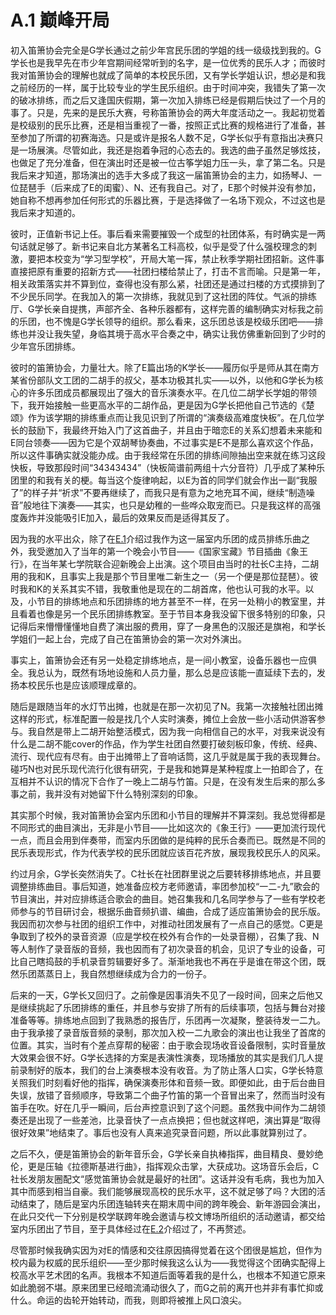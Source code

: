 # A.1 巅峰开局

初入笛箫协会完全是G学长通过之前少年宫民乐团的学姐的线一级级找到我的。G学长也是我早先在市少年宫期间经常听到的名字，是一位优秀的民乐人才；而彼时我对笛箫协会的理解也就成了简单的本校民乐团，又有学长学姐认识，想必是和我之前经历的一样，属于比较专业的学生民乐组织。由于时间冲突，我错失了第一次的破冰排练，而之后又逢国庆假期，第一次加入排练已经是假期后快过了一个月的事了。只是，先来的是民乐大赛，号称笛箫协会的两大年度活动之一。我起初觉着是校级别的民乐比赛，还是相当重视了一番，按照正式比赛的规格进行了准备，甚至参加了所谓的初赛海选。只是或许是报名人数不足，G学长似乎有意指出决赛只是一场展演。尽管如此，我还是抱着争冠的心态去的。我选的曲子虽然足够炫技，也做足了充分准备，但在演出时还是被一位古筝学姐力压一头，拿了第二名。只是我后来才知道，那场演出的选手大多成了我这一届笛箫协会的主力，如扬琴J、一位琵琶手（后来成了E的闺蜜）、N、还有我自己。对了，E那个时候并没有参加，她自称不想再参加任何形式的乐器比赛，于是选择做了一名场下观众，不过这也是我后来才知道的。

彼时，正值新书记上任。事后看来需要摧毁一个成型的社团体系，有时确实是一两句话就足够了。新书记来自北方某著名工科高校，似乎是受了什么强校理念的刺激，要把本校变为“学习型学校”，开局大笔一挥，禁止秋季学期社团招新。这件事直接把原有重要的招新方式——社团扫楼给禁止了，打击不言而喻。只是第一年，相关政策落实并不算到位，查得也没有那么紧，社团还是通过扫楼的方式摸排到了不少民乐同学。在我加入的第一次排练，我就见到了这社团的阵仗。气派的排练厅、G学长亲自提携，声部齐全、各种乐器都有，这样完善的编制确实对标我之前的乐团，也不愧是G学长领导的组织。那么看来，这乐团总该是校级乐团吧——排练也并没让我失望，身临其境于高水平合奏之中，确实让我仿佛重新回到了少时的少年宫乐团排练。

彼时的笛箫协会，力量壮大。除了E篇出场的K学长——履历似乎是师从其在南方某省份部队文工团的二胡手的叔父，基本功极其扎实——以外，以他和G学长为核心的许多乐团成员都展现出了强大的音乐演奏水平。在几位二胡学长学姐的带领下，我开始接触一些更高水平的二胡作品，更是因为G学长把他自己节选的《楚颂》作为该学期的排练重点而让我见识到了所谓的“演奏级高难度快板”。在几位学长的鼓励下，我最终开始入门了这首曲子，并且由于暗恋E的关系幻想着未来能和E同台领奏——因为它是个双胡琴协奏曲，不过事实是E不是那么喜欢这个作品，所以这件事确实就没能办成。由于我经常在乐团的排练间隙抽出空来就在练习这段快板，导致那段时间“34343434”（快板简谱前两组十六分音符）几乎成了某种乐团里的和我有关的梗。每当这个旋律响起，以E为首的同学们就会作出一副“我服了”的样子并“祈求”不要再继续了，而我只是有意为之地充耳不闻，继续“制造噪音”般地往下演奏——其实，也只是幼稚的一些哗众取宠而已。只是我这样的高强度轰炸并没能吸引E加入，最后的效果反而是适得其反了。

因为我的水平出众，除了在[E.1](../E/E.1%20初识.md)介绍过我作为这一届室内乐团的成员排练乐曲之外，我受邀加入了当年的第一个晚会小节目——《国家宝藏》节目插曲《象王行》，在当年某七学院联合迎新晚会上出演。这个项目由当时的社长C主持，二胡用的我和K，且事实上我是那个节目里唯二新生之一（另一个便是那位琵琶）。彼时我和K的关系其实不错，我敬重他是现在的二胡首席，他也认可我的水平。以及，小节目的排练地点和乐团排练的地方甚至不一样，在另一处稍小的教室里，并且看着也像是另一个民乐团排练教室。至于节目本身我没留下很多特别的印象，只记得后来懵懵懂懂地自费了演出服的费用，穿了一身黑色的汉服还是旗袍，和学长学姐们一起上台，完成了自己在笛箫协会的第一次对外演出。

事实上，笛箫协会还有另一处稳定排练地点，是一间小教室，设备乐器也一应俱全。我总认为，既然有场地设施和人员力量，那么总是应该能一直延续下去的，发扬本校民乐也是应该顺理成章的。

随后是跟随当年的水灯节出摊，也就是在那一次初见了N。我第一次接触社团出摊这样的形式，标准配置一般是找几个人实时演奏，摊位上会放一些小活动供游客参与。我自然是带上二胡开始整活模式，因为我一向相信自己的水平，对我来说没有什么是二胡不能cover的作品，作为学生社团自然要打破刻板印象，传统、经典、流行、现代应有尽有。由于出摊带上了音响话筒，这几乎就是属于我的表现舞台。碰巧N也对民乐现代流行化很有研究，于是我和她算是某种程度上一拍即合了，在互相并不认识的情况下合作了一晚上二胡与竹笛。只是，在没有发生后来的那么多事之前，我并没有对她留下什么特别深刻的印象。

其实那个时候，我对笛箫协会室内乐团和小节目的理解并不算深刻。我总觉得都是不同形式的曲目演出，无非是小节目——比如这次的《象王行》——更加流行现代一点，而且会用到伴奏带，而室内乐团做的是纯粹的民乐合奏而已。既然是不同的民乐表现形式，作为代表学校的民乐团就应该百花齐放，展现我校民乐人的风采。

约过月余，G学长突然消失了。C社长在社团群里说之后要转移排练地点，并且要调整排练曲目。事后知道，她准备应校方老师邀请，率团参加校“一二-九”歌会的节目演出，并对应排练适合歌会的曲目。她召集我和几名同学参与了一些有学校老师参与的节目研讨会，根据乐曲音频扒谱、编曲，合成了适应笛箫协会的民乐版。我因而初次参与社团的组织工作中，对推动社团发展有了一点自己的感觉。C更是争取到了校外的录音资源（应是学校在校外有合作的一处录音棚），召集了我、N等人制作了录音版的音频，我也因而有了初次录音的机会，见识了专业的设备，可比自己瞎捣鼓的手机录音剪辑要好多了。渐渐地我也不再在乎是谁在带这个团，既然乐团蒸蒸日上，我自然想继续成为合力的一份子。

后来的一天，G学长又回归了。之前像是因事消失不见了一段时间，回来之后他又是继续挑起了乐团排练的重任，并且参与安排了所有的后续事项，包括与舞台对接准备等等。排练地点回到了我熟悉的报告厅，乐团再一次凝聚，整装待发一二九。由于我承接了录音版音频的录制，那次加入校一二九歌会的演出也让我坐了首席的位置。其实，当时有个差点穿帮的秘密：由于歌会现场收音设备限制，实时音量放大效果会很不好。G学长选择的方案是表演性演奏，现场播放的其实是我们几人提前录制好的版本，我们的台上演奏根本没有收音。为了防止落人口实，G学长特意关照我们时刻看好他的指挥，确保演奏形体和音频一致。即便如此，由于后台曲目失误，放错了音频顺序，导致第二个曲子竹笛的第一个音冒出来了，然而当时没有笛手在吹。好在几乎一瞬间，后台声控意识到了这个问题。虽然我中间作为二胡领奏还是出现了一些差池，比录音快了一点点换把；但也就这样吧，演出算是“取得很好效果”地结束了。事后也没有人真来追究录音问题，所以此事就算别过了。

之后不久，便是笛箫协会的新年音乐会，G学长亲自执棒指挥，曲目精良、曼妙绝伦，更是压轴《拉德斯基进行曲》，指挥观众击掌，大获成功。这场音乐会后，C社长发朋友圈配文“感觉笛箫协会就是最好的社团”。这话并没有毛病，我也为加入其中而感到相当自豪。我们能够展现高校的民乐水平，这不就足够了吗？大团的活动结束了，随后是室内乐团连轴转夹在期末周中间的跨年晚会、新年游园会演出，在此只交代一下分别是校学联跨年晚会邀请与校文博场所组织的活动邀请，都交给室内乐团出了节目，至于具体经过在[E.2](../E/E.2%20破碎.md)介绍过了，不再赘述。

尽管那时候我确实因为对E的情感和交往原因搞得觉着在这个团很是尴尬，但作为校内最为权威的民乐组织——至少那时候我这么认为——我觉得这个团确实配得上校高水平艺术团的名声。我根本不知道后面等着我的是什么，也根本不知道它原来如此脆弱不堪。原来团里已经暗流涌动很久了，而G之前的离开也并非有事忙抑或什么。命运的齿轮开始转动，而我，则即将被推上风口浪尖。